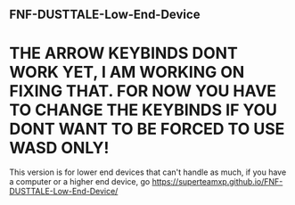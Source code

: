 ## FNF-DUSTTALE-Low-End-Device
# THE ARROW KEYBINDS DONT WORK YET, I AM WORKING ON FIXING THAT. FOR NOW YOU HAVE TO CHANGE THE KEYBINDS IF YOU DONT WANT TO BE FORCED TO USE WASD ONLY!
This version is for lower end devices that can't handle as much, if you have a computer or a higher end device, go 
https://superteamxp.github.io/FNF-DUSTTALE-Low-End-Device/

